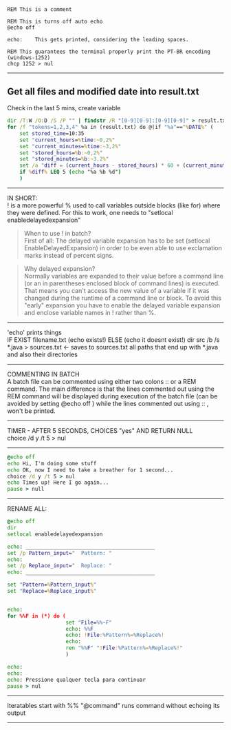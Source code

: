 
##
```batch
REM This is a comment

REM This is turns off auto echo
@echo off  

echo:    This gets printed, considering the leading spaces.

REM This guarantees the terminal properly print the PT-BR encoding (windows-1252)
chcp 1252 > nul
```
--- 
## Get all files and modified date into result.txt  
Check in the last 5 mins, create variable  
```bat
dir /T:W /O:D /S /P "" | findstr /R "[0-9][0-9]:[0-9][0-9]" > result.txt
for /f "tokens=1,2,3,4" %a in (result.txt) do @(if "%a"=="%DATE%" (
    set stored_time=10:35
    set "current_hours=%time:~0,2%"
    set "current_minutes=%time:~3,2%"
    set "stored_hours=%b:~0,2%"
    set "stored_minutes=%b:~3,2%"
    set /a "diff = (current_hours - stored_hours) * 60 + (current_minutes -  stored_minutes)"
    if %diff% LEQ 5 (echo "%a %b %d")
    )
```


----------------------------------------------------------------
IN SHORT:  
! is a more powerful % used to call variables outside blocks (like for) where they were defined. For this to work, one needs to "setlocal enabledelayedexpansion"

> When to use ! in batch?  
First of all: The delayed variable expansion has to be set (setlocal EnableDelayedExpansion) in order to be even able to use exclamation marks instead of percent signs.

> Why delayed expansion?  
Normally variables are expanded to their value before a command line (or an in parentheses enclosed block of command lines) is executed. That means you can't access the new value of a variable if it was changed during the runtime of a command line or block. To avoid this "early" expansion you have to enable the delayed variable expansion and enclose variable names in ! rather than %.

----------------------------------------------------------------

'echo' prints things  
IF EXIST filename.txt (echo exists!) ELSE (echo it doesnt exist!)
dir src /b /s *.java > sources.txt 			<- saves to sources.txt all paths that end up with *.java and also their directories

----------------------------------------------------------------

COMMENTING IN BATCH  
A batch file can be commented using either two colons :: or a REM command.
The main difference is that the lines commented out using the REM command 
will be displayed during execution of the batch file (can be avoided by 
setting @echo off ) while the lines commented out using :: , won't be printed.

----------------------------------------------------------------

TIMER - AFTER 5 SECONDS, CHOICES "yes" AND RETURN NULL  
choice /d y /t 5 > nul

----------------------------------------------------------------
```bat
@echo off
echo Hi, I'm doing some stuff
echo OK, now I need to take a breather for 1 second...
choice /d y /t 5 > nul
echo Times up! Here I go again...
pause > null
```

----------------------------------------------------------------

RENAME ALL:
```bat
@echo off
dir
setlocal enabledelayedexpansion

echo: __________________________________________
set /p Pattern_input="  Pattern: "
echo:
set /p Replace_input="  Replace: "
echo: __________________________________________

set "Pattern=%Pattern_input%"
set "Replace=%Replace_input%"


echo:
for %%F in (*) do (
                   set "File=%%~F"
                   echo: %%F
                   echo: !File:%Pattern%=%Replace%!
                   echo:
                   ren "%%F" "!File:%Pattern%=%Replace%!"
                   )

echo:
echo:
echo: Pressione qualquer tecla para continuar
pause > nul
```

----------------------------------------------------------------

Iteratables start with %%
"@command" runs command without echoing its output

---------------
